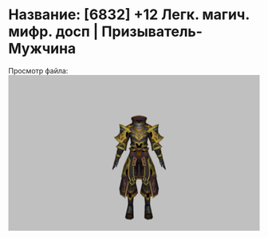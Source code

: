 # Название: [6832] +12 Легк. магич. мифр. досп | Призыватель-Мужчина

Просмотр файла:
![p080023.png](p080023.png)